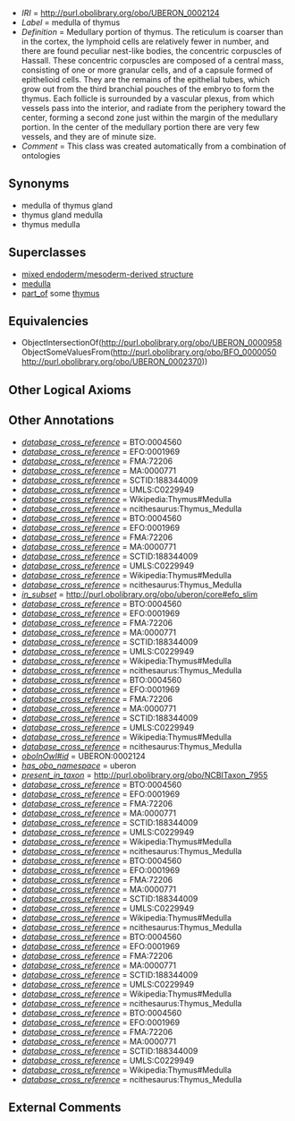  * *IRI* = http://purl.obolibrary.org/obo/UBERON_0002124
 * *Label* = medulla of thymus
 * *Definition* = Medullary portion of thymus. The reticulum is coarser than in the cortex, the lymphoid cells are relatively fewer in number, and there are found peculiar nest-like bodies, the concentric corpuscles of Hassall. These concentric corpuscles are composed of a central mass, consisting of one or more granular cells, and of a capsule formed of epithelioid cells. They are the remains of the epithelial tubes, which grow out from the third branchial pouches of the embryo to form the thymus. Each follicle is surrounded by a vascular plexus, from which vessels pass into the interior, and radiate from the periphery toward the center, forming a second zone just within the margin of the medullary portion. In the center of the medullary portion there are very few vessels, and they are of minute size.
 * *Comment* = This class was created automatically from a combination of ontologies

## Synonyms

 * medulla of thymus gland
 * thymus gland medulla
 * thymus medulla

## Superclasses

 * [mixed endoderm/mesoderm-derived structure](../../UBERON/77/UBERON_0000077.md)
 * [medulla](../../UBERON/58/UBERON_0000958.md)
 * [part_of](../../BFO/50/BFO_0000050.md) some [thymus](../../UBERON/70/UBERON_0002370.md)

## Equivalencies

 * ObjectIntersectionOf(<http://purl.obolibrary.org/obo/UBERON_0000958> ObjectSomeValuesFrom(<http://purl.obolibrary.org/obo/BFO_0000050> <http://purl.obolibrary.org/obo/UBERON_0002370>))

## Other Logical Axioms


## Other Annotations

 * *[database_cross_reference](../../ef/oboInOwl#hasDbXref.md)* = BTO:0004560
 * *[database_cross_reference](../../ef/oboInOwl#hasDbXref.md)* = EFO:0001969
 * *[database_cross_reference](../../ef/oboInOwl#hasDbXref.md)* = FMA:72206
 * *[database_cross_reference](../../ef/oboInOwl#hasDbXref.md)* = MA:0000771
 * *[database_cross_reference](../../ef/oboInOwl#hasDbXref.md)* = SCTID:188344009
 * *[database_cross_reference](../../ef/oboInOwl#hasDbXref.md)* = UMLS:C0229949
 * *[database_cross_reference](../../ef/oboInOwl#hasDbXref.md)* = Wikipedia:Thymus#Medulla
 * *[database_cross_reference](../../ef/oboInOwl#hasDbXref.md)* = ncithesaurus:Thymus_Medulla
 * *[database_cross_reference](../../ef/oboInOwl#hasDbXref.md)* = BTO:0004560
 * *[database_cross_reference](../../ef/oboInOwl#hasDbXref.md)* = EFO:0001969
 * *[database_cross_reference](../../ef/oboInOwl#hasDbXref.md)* = FMA:72206
 * *[database_cross_reference](../../ef/oboInOwl#hasDbXref.md)* = MA:0000771
 * *[database_cross_reference](../../ef/oboInOwl#hasDbXref.md)* = SCTID:188344009
 * *[database_cross_reference](../../ef/oboInOwl#hasDbXref.md)* = UMLS:C0229949
 * *[database_cross_reference](../../ef/oboInOwl#hasDbXref.md)* = Wikipedia:Thymus#Medulla
 * *[database_cross_reference](../../ef/oboInOwl#hasDbXref.md)* = ncithesaurus:Thymus_Medulla
 * *[in_subset](../../et/oboInOwl#inSubset.md)* = http://purl.obolibrary.org/obo/uberon/core#efo_slim
 * *[database_cross_reference](../../ef/oboInOwl#hasDbXref.md)* = BTO:0004560
 * *[database_cross_reference](../../ef/oboInOwl#hasDbXref.md)* = EFO:0001969
 * *[database_cross_reference](../../ef/oboInOwl#hasDbXref.md)* = FMA:72206
 * *[database_cross_reference](../../ef/oboInOwl#hasDbXref.md)* = MA:0000771
 * *[database_cross_reference](../../ef/oboInOwl#hasDbXref.md)* = SCTID:188344009
 * *[database_cross_reference](../../ef/oboInOwl#hasDbXref.md)* = UMLS:C0229949
 * *[database_cross_reference](../../ef/oboInOwl#hasDbXref.md)* = Wikipedia:Thymus#Medulla
 * *[database_cross_reference](../../ef/oboInOwl#hasDbXref.md)* = ncithesaurus:Thymus_Medulla
 * *[database_cross_reference](../../ef/oboInOwl#hasDbXref.md)* = BTO:0004560
 * *[database_cross_reference](../../ef/oboInOwl#hasDbXref.md)* = EFO:0001969
 * *[database_cross_reference](../../ef/oboInOwl#hasDbXref.md)* = FMA:72206
 * *[database_cross_reference](../../ef/oboInOwl#hasDbXref.md)* = MA:0000771
 * *[database_cross_reference](../../ef/oboInOwl#hasDbXref.md)* = SCTID:188344009
 * *[database_cross_reference](../../ef/oboInOwl#hasDbXref.md)* = UMLS:C0229949
 * *[database_cross_reference](../../ef/oboInOwl#hasDbXref.md)* = Wikipedia:Thymus#Medulla
 * *[database_cross_reference](../../ef/oboInOwl#hasDbXref.md)* = ncithesaurus:Thymus_Medulla
 * *[oboInOwl#id](../../id/oboInOwl#id.md)* = UBERON:0002124
 * *[has_obo_namespace](../../ce/oboInOwl#hasOBONamespace.md)* = uberon
 * *[present_in_taxon](../../core#present/on/core#present_in_taxon.md)* = http://purl.obolibrary.org/obo/NCBITaxon_7955
 * *[database_cross_reference](../../ef/oboInOwl#hasDbXref.md)* = BTO:0004560
 * *[database_cross_reference](../../ef/oboInOwl#hasDbXref.md)* = EFO:0001969
 * *[database_cross_reference](../../ef/oboInOwl#hasDbXref.md)* = FMA:72206
 * *[database_cross_reference](../../ef/oboInOwl#hasDbXref.md)* = MA:0000771
 * *[database_cross_reference](../../ef/oboInOwl#hasDbXref.md)* = SCTID:188344009
 * *[database_cross_reference](../../ef/oboInOwl#hasDbXref.md)* = UMLS:C0229949
 * *[database_cross_reference](../../ef/oboInOwl#hasDbXref.md)* = Wikipedia:Thymus#Medulla
 * *[database_cross_reference](../../ef/oboInOwl#hasDbXref.md)* = ncithesaurus:Thymus_Medulla
 * *[database_cross_reference](../../ef/oboInOwl#hasDbXref.md)* = BTO:0004560
 * *[database_cross_reference](../../ef/oboInOwl#hasDbXref.md)* = EFO:0001969
 * *[database_cross_reference](../../ef/oboInOwl#hasDbXref.md)* = FMA:72206
 * *[database_cross_reference](../../ef/oboInOwl#hasDbXref.md)* = MA:0000771
 * *[database_cross_reference](../../ef/oboInOwl#hasDbXref.md)* = SCTID:188344009
 * *[database_cross_reference](../../ef/oboInOwl#hasDbXref.md)* = UMLS:C0229949
 * *[database_cross_reference](../../ef/oboInOwl#hasDbXref.md)* = Wikipedia:Thymus#Medulla
 * *[database_cross_reference](../../ef/oboInOwl#hasDbXref.md)* = ncithesaurus:Thymus_Medulla
 * *[database_cross_reference](../../ef/oboInOwl#hasDbXref.md)* = BTO:0004560
 * *[database_cross_reference](../../ef/oboInOwl#hasDbXref.md)* = EFO:0001969
 * *[database_cross_reference](../../ef/oboInOwl#hasDbXref.md)* = FMA:72206
 * *[database_cross_reference](../../ef/oboInOwl#hasDbXref.md)* = MA:0000771
 * *[database_cross_reference](../../ef/oboInOwl#hasDbXref.md)* = SCTID:188344009
 * *[database_cross_reference](../../ef/oboInOwl#hasDbXref.md)* = UMLS:C0229949
 * *[database_cross_reference](../../ef/oboInOwl#hasDbXref.md)* = Wikipedia:Thymus#Medulla
 * *[database_cross_reference](../../ef/oboInOwl#hasDbXref.md)* = ncithesaurus:Thymus_Medulla
 * *[database_cross_reference](../../ef/oboInOwl#hasDbXref.md)* = BTO:0004560
 * *[database_cross_reference](../../ef/oboInOwl#hasDbXref.md)* = EFO:0001969
 * *[database_cross_reference](../../ef/oboInOwl#hasDbXref.md)* = FMA:72206
 * *[database_cross_reference](../../ef/oboInOwl#hasDbXref.md)* = MA:0000771
 * *[database_cross_reference](../../ef/oboInOwl#hasDbXref.md)* = SCTID:188344009
 * *[database_cross_reference](../../ef/oboInOwl#hasDbXref.md)* = UMLS:C0229949
 * *[database_cross_reference](../../ef/oboInOwl#hasDbXref.md)* = Wikipedia:Thymus#Medulla
 * *[database_cross_reference](../../ef/oboInOwl#hasDbXref.md)* = ncithesaurus:Thymus_Medulla

## External Comments

